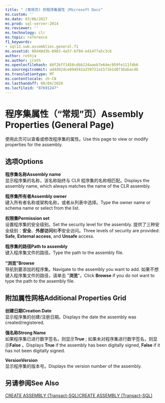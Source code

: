 ```yaml
---
title: " (常规页) 的程序集属性 |Microsoft Docs"
ms.custom: ''
ms.date: 03/06/2017
ms.prod: sql-server-2014
ms.reviewer: ''
ms.technology: clr
ms.topic: reference
f1_keywords:
- sql12.swb.assemblies.general.f1
ms.assetid: 88d40d3b-8983-4a57-b79d-ed1477a5c3c6
author: rothja
ms.author: jroth
ms.openlocfilehash: 68f2bff1458cdbb134aaeb7e64ec959fe111fdb6
ms.sourcegitcommit: ad4d92dce894592a259721a1571b1d8736abacdb
ms.translationtype: MT
ms.contentlocale: zh-CN
ms.lasthandoff: 08/04/2020
ms.locfileid: "87691247"
---
```

# <a name="assembly-properties-general-page"></a><span data-ttu-id="050eb-102">程序集属性（“常规”页）</span><span class="sxs-lookup"><span data-stu-id="050eb-102">Assembly Properties (General Page)</span></span>
  <span data-ttu-id="050eb-103">使用此页可以查看或修改程序集的属性。</span><span class="sxs-lookup"><span data-stu-id="050eb-103">Use this page to view or modify properties for the assembly.</span></span>  
  
## <a name="options"></a><span data-ttu-id="050eb-104">选项</span><span class="sxs-lookup"><span data-stu-id="050eb-104">Options</span></span>  
 <span data-ttu-id="050eb-105">**程序集名称**</span><span class="sxs-lookup"><span data-stu-id="050eb-105">**Assembly name**</span></span>  
 <span data-ttu-id="050eb-106">显示程序集的名称，该名称始终与 CLR 程序集的名称相匹配。</span><span class="sxs-lookup"><span data-stu-id="050eb-106">Displays the assembly name, which always matches the name of the CLR assembly.</span></span>  
  
 <span data-ttu-id="050eb-107">**程序集所有者**</span><span class="sxs-lookup"><span data-stu-id="050eb-107">**Assembly owner**</span></span>  
 <span data-ttu-id="050eb-108">键入所有者名称或架构名称，或者从列表中选择。</span><span class="sxs-lookup"><span data-stu-id="050eb-108">Type the owner name or schema name or select from the list.</span></span>  
  
 <span data-ttu-id="050eb-109">**权限集**</span><span class="sxs-lookup"><span data-stu-id="050eb-109">**Permission set**</span></span>  
 <span data-ttu-id="050eb-110">设置程序集的安全级别。</span><span class="sxs-lookup"><span data-stu-id="050eb-110">Set the security level for the assembly.</span></span> <span data-ttu-id="050eb-111">提供了三种安全级别：**安全**、**外部访问**和**不**安全访问。</span><span class="sxs-lookup"><span data-stu-id="050eb-111">Three levels of security are provided: **Safe**, **External access**, and **Unsafe** access.</span></span>  
  
 <span data-ttu-id="050eb-112">**程序集的路径**</span><span class="sxs-lookup"><span data-stu-id="050eb-112">**Path to assembly**</span></span>  
 <span data-ttu-id="050eb-113">键入程序集文件的路径。</span><span class="sxs-lookup"><span data-stu-id="050eb-113">Type the path to the assembly file.</span></span>  
  
 <span data-ttu-id="050eb-114">**“浏览”**</span><span class="sxs-lookup"><span data-stu-id="050eb-114">**Browse**</span></span>  
 <span data-ttu-id="050eb-115">导航到要添加的程序集。</span><span class="sxs-lookup"><span data-stu-id="050eb-115">Navigate to the assembly you want to add.</span></span> <span data-ttu-id="050eb-116">如果不想键入程序集文件的路径，请单击 "**浏览**"。</span><span class="sxs-lookup"><span data-stu-id="050eb-116">Click **Browse** if you do not want to type the path to the assembly file.</span></span>  
  
## <a name="additional-properties-grid"></a><span data-ttu-id="050eb-117">附加属性网格</span><span class="sxs-lookup"><span data-stu-id="050eb-117">Additional Properties Grid</span></span>  
 <span data-ttu-id="050eb-118">**创建日期**</span><span class="sxs-lookup"><span data-stu-id="050eb-118">**Creation Date**</span></span>  
 <span data-ttu-id="050eb-119">显示程序集的创建/注册日期。</span><span class="sxs-lookup"><span data-stu-id="050eb-119">Displays the date the assembly was created/registered.</span></span>  
  
 <span data-ttu-id="050eb-120">**强名称**</span><span class="sxs-lookup"><span data-stu-id="050eb-120">**Strong Name**</span></span>  
 <span data-ttu-id="050eb-121">如果程序集已进行数字签名，则显示**True** ; 如果未对程序集进行数字签名，则显示**False** 。</span><span class="sxs-lookup"><span data-stu-id="050eb-121">Displays **True** if the assembly has been digitally signed, **False** if it has not been digitally signed.</span></span>  
  
 <span data-ttu-id="050eb-122">**Version**</span><span class="sxs-lookup"><span data-stu-id="050eb-122">**Version**</span></span>  
 <span data-ttu-id="050eb-123">显示程序集的版本号。</span><span class="sxs-lookup"><span data-stu-id="050eb-123">Displays the version number of the assembly.</span></span>  
  
## <a name="see-also"></a><span data-ttu-id="050eb-124">另请参阅</span><span class="sxs-lookup"><span data-stu-id="050eb-124">See Also</span></span>  
 [<span data-ttu-id="050eb-125">CREATE ASSEMBLY (Transact-SQL)</span><span class="sxs-lookup"><span data-stu-id="050eb-125">CREATE ASSEMBLY &#40;Transact-SQL&#41;</span></span>](/sql/t-sql/statements/create-assembly-transact-sql)  
  
  
